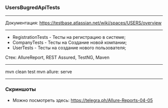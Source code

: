 ### UsersBugredApiTests
***
Документация: https://testbase.atlassian.net/wiki/spaces/USERS/overview
***

*  RegistrationTests - Тесты на регистрацию в системе;
*  CompanyTests - Тесты на Создание новой компании;
*  UserTests - Тесты на создание нового пользователя;

Стек: AllureReport, REST Assured, TestNG, Maven

***
mvn clean test 
mvn allure: serve
***

### Скриншоты
* Можно посмотреть здесь: https://telegra.ph/Allure-Reports-04-05

